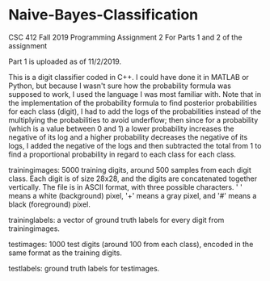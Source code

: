 # Naive-Bayes-Classification
CSC 412 Fall 2019 Programming Assignment 2
For Parts 1 and 2 of the assignment

Part 1 is uploaded as of 11/2/2019.

This is a digit classifier coded in C++. I could have done it in MATLAB or Python, but because I wasn't sure how the probability formula was supposed to work, I used the language I was most familiar with. Note that in the implementation of the probability formula to find posterior probabilities for each class (digit), I had to add the logs of the probabilities instead of the multiplying the probabilities to avoid underflow; then since for a probability (which is a value between 0 and 1) a lower probability increases the negative of its log and a higher probability decreases the negative of its logs, I added the negative of the logs and then subtracted the total from 1 to find a proportional probability in regard to each class for each class.

trainingimages: 5000 training digits, around 500 samples from each digit class. Each digit is of size 28x28, and the digits are concatenated together vertically. The file is in ASCII format, with three possible characters. ' ' means a white (background) pixel, '+' means a gray pixel, and '#' means a black (foreground) pixel. 

traininglabels: a vector of ground truth labels for every digit from trainingimages.

testimages: 1000 test digits (around 100 from each class), encoded in the same format as the training digits.

testlabels: ground truth labels for testimages.
